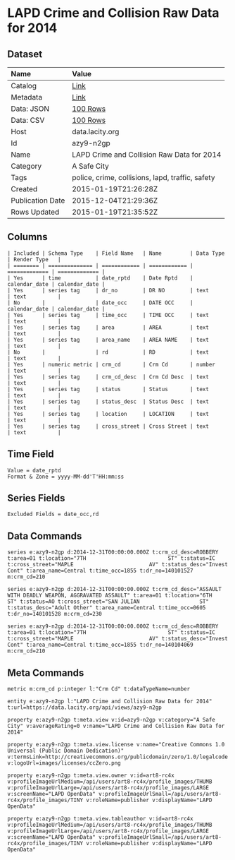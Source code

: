 # LAPD Crime and Collision Raw Data for 2014

## Dataset

| Name | Value |
| :--- | :---- |
| Catalog | [Link](https://catalog.data.gov/dataset/lapd-crime-and-collision-raw-data-for-2014) |
| Metadata | [Link](https://data.lacity.org/api/views/azy9-n2gp) |
| Data: JSON | [100 Rows](https://data.lacity.org/api/views/azy9-n2gp/rows.json?max_rows=100) |
| Data: CSV | [100 Rows](https://data.lacity.org/api/views/azy9-n2gp/rows.csv?max_rows=100) |
| Host | data.lacity.org |
| Id | azy9-n2gp |
| Name | LAPD Crime and Collision Raw Data for 2014 |
| Category | A Safe City |
| Tags | police, crime, collisions, lapd, traffic, safety |
| Created | 2015-01-19T21:26:28Z |
| Publication Date | 2015-12-04T21:29:36Z |
| Rows Updated | 2015-01-19T21:35:52Z |

## Columns

```ls
| Included | Schema Type    | Field Name   | Name         | Data Type     | Render Type   |
| ======== | ============== | ============ | ============ | ============= | ============= |
| Yes      | time           | date_rptd    | Date Rptd    | calendar_date | calendar_date |
| Yes      | series tag     | dr_no        | DR NO        | text          | text          |
| No       |                | date_occ     | DATE OCC     | calendar_date | calendar_date |
| Yes      | series tag     | time_occ     | TIME OCC     | text          | text          |
| Yes      | series tag     | area         | AREA         | text          | text          |
| Yes      | series tag     | area_name    | AREA NAME    | text          | text          |
| No       |                | rd           | RD           | text          | text          |
| Yes      | numeric metric | crm_cd       | Crm Cd       | number        | text          |
| Yes      | series tag     | crm_cd_desc  | Crm Cd Desc  | text          | text          |
| Yes      | series tag     | status       | Status       | text          | text          |
| Yes      | series tag     | status_desc  | Status Desc  | text          | text          |
| Yes      | series tag     | location     | LOCATION     | text          | text          |
| Yes      | series tag     | cross_street | Cross Street | text          | text          |
```

## Time Field

```ls
Value = date_rptd
Format & Zone = yyyy-MM-dd'T'HH:mm:ss
```

## Series Fields

```ls
Excluded Fields = date_occ,rd
```

## Data Commands

```ls
series e:azy9-n2gp d:2014-12-31T00:00:00.000Z t:crm_cd_desc=ROBBERY t:area=01 t:location="7TH                          ST" t:status=IC t:cross_street="MAPLE                        AV" t:status_desc="Invest Cont" t:area_name=Central t:time_occ=1855 t:dr_no=140101527 m:crm_cd=210

series e:azy9-n2gp d:2014-12-31T00:00:00.000Z t:crm_cd_desc="ASSAULT WITH DEADLY WEAPON, AGGRAVATED ASSAULT" t:area=01 t:location="6TH                          ST" t:status=AO t:cross_street="SAN JULIAN                   ST" t:status_desc="Adult Other" t:area_name=Central t:time_occ=0605 t:dr_no=140101528 m:crm_cd=230

series e:azy9-n2gp d:2014-12-31T00:00:00.000Z t:crm_cd_desc=ROBBERY t:area=01 t:location="7TH                          ST" t:status=IC t:cross_street="MAPLE                        AV" t:status_desc="Invest Cont" t:area_name=Central t:time_occ=1855 t:dr_no=140104069 m:crm_cd=210
```

## Meta Commands

```ls
metric m:crm_cd p:integer l:"Crm Cd" t:dataTypeName=number

entity e:azy9-n2gp l:"LAPD Crime and Collision Raw Data for 2014" t:url=https://data.lacity.org/api/views/azy9-n2gp

property e:azy9-n2gp t:meta.view v:id=azy9-n2gp v:category="A Safe City" v:averageRating=0 v:name="LAPD Crime and Collision Raw Data for 2014"

property e:azy9-n2gp t:meta.view.license v:name="Creative Commons 1.0 Universal (Public Domain Dedication)" v:termsLink=http://creativecommons.org/publicdomain/zero/1.0/legalcode v:logoUrl=images/licenses/ccZero.png

property e:azy9-n2gp t:meta.view.owner v:id=art8-rc4x v:profileImageUrlMedium=/api/users/art8-rc4x/profile_images/THUMB v:profileImageUrlLarge=/api/users/art8-rc4x/profile_images/LARGE v:screenName="LAPD OpenData" v:profileImageUrlSmall=/api/users/art8-rc4x/profile_images/TINY v:roleName=publisher v:displayName="LAPD OpenData"

property e:azy9-n2gp t:meta.view.tableauthor v:id=art8-rc4x v:profileImageUrlMedium=/api/users/art8-rc4x/profile_images/THUMB v:profileImageUrlLarge=/api/users/art8-rc4x/profile_images/LARGE v:screenName="LAPD OpenData" v:profileImageUrlSmall=/api/users/art8-rc4x/profile_images/TINY v:roleName=publisher v:displayName="LAPD OpenData"
```